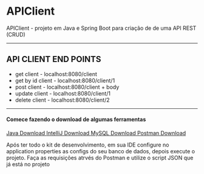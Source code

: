 # APIClient
APIClient - projeto em Java e Spring Boot para criação de de uma API REST (CRUD)

<hr>

<h2> API CLIENT END POINTS </h2>

<ul>
<li>get client - localhost:8080/client </li>
<li>get by id client - localhost:8080/client/1</li>
<li>post client - localhost:8080/client + body </li>
<li>update client - localhost:8080/client/1</li>
<li>delete client - localhost:8080/client/2</li>
</ul>

<hr>

<h4> Comece fazendo o download de algumas ferramentas </h4>

<a href="https://www.java.com/pt-BR/download/" target="_blank"> Java Download </a>
<a href="https://www.jetbrains.com/idea/download/" target="_blank"> IntelliJ Download </a>
<a href="https://www.mysql.com/downloads/" target="_blank"> MySQL Download </a>
<a href="https://www.postman.com/downloads/" target="_blank"> Postman Download </a>

<p> Após ter todo o kit de desenvolvimento, em sua IDE configure no application properties as configs do seu banco de dados, depois execute o projeto. Faça as requisições atrvés do Postman e utilize o script JSON que já está no projeto </p>
